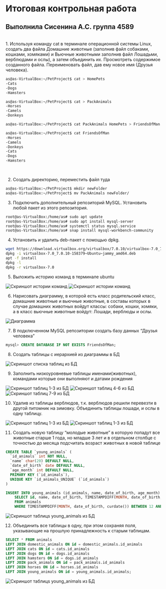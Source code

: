 # Итоговая контрольная работа
## Выполнила Сисенина А.С. группа 4589
<br>
1. Используя команду cat в терминале операционной системы Linux, создать два файла Домашние животные (заполнив файл собаками, кошками, хомяками) и Вьючные животными заполнив файл Лошадьми, верблюдами и ослы), а затем объединить их. Просмотреть содержимое созданного файла. Переименовать файл, дав ему новое имя (Друзья человека).      

``` bash
as@as-VirtualBox:~/PetProject$ cat > HomePets
-Cats
-Dogs
-Hamsters

as@as-VirtualBox:~/PetProject$ cat > PackAnimals
-Horses
-Camels
-Donkeys

as@as-VirtualBox:~/PetProject$ cat PackAnimals HomePets > FriendsOfMan

as@as-VirtualBox:~/PetProject$ cat FriendsOfMan 
-Horses
-Camels
-Donkeys
-Cats
-Dogs
-Hamsters
```
<br>

2.  Создать директорию, переместить файл туда  

``` bash
as@as-VirtualBox:~/PetProject$ mkdir newFolder
as@as-VirtualBox:~/PetProject$ mv PackAnimals newFolder/
```

3. Подключить дополнительный репозиторий MySQL. Установить любой пакет из этого репозитория.
``` bash
root@as-VirtualBox:/home/as# sudo apt update
root@as-VirtualBox:/home/as# sudo apt install mysql-server
root@as-VirtualBox:/home/as# systemctl status mysql.service
root@as-VirtualBox:/home/as# snap install mysql-workbench-community
```
4. Установить и удалить deb-пакет с помощью dpkg.
``` bash
wget https://download.virtualbox.org/virtualbox/7.0.10/virtualbox-7.0_7.0.10-158379~Ubuntu~jammy_amd64.deb
dpkg -i virtualbox-7.0_7.0.10-158379~Ubuntu~jammy_amd64.deb
apt -f install  	
dpkg -l 
dpkg -r virtualbox-7.0 

```
5. Выложить историю команд в терминале ubuntu

![Скриншот истории команд](/images/dpkg.png)
![Скриншот истории команд](/images/mySQL.png)

6. Нарисовать диаграмму, в которой есть класс родительский класс, домашние животные и вьючные животные, в составы которых в случае домашних животных войдут классы: собаки, кошки, хомяки, а в класс вьючные животные войдут: Лошади, верблюды и ослы.

![Диаграмма](/images/diagram.png)

7. В подключенном MySQL репозитории создать базу данных “Друзья человека”
``` SQL
mysql> CREATE DATABASE IF NOT EXISTS FriendsOfMan;

```
8. Создать таблицы с иерархией из диаграммы в БД

![Скриншот списка таблиц из БД](/images/tables_list.png)

9. Заполнить низкоуровневые таблицы именами(животных), командами которые они выполняют и датами рождения

![Скриншот таблиц 1-3 из БД](/images/tables1.png)
![Скриншот таблиц 4-6 из БД](/images/tables2.png)
![Скриншот таблиц 7-9 из БД](/images/tables3.png)

10. Удалив из таблицы верблюдов, т.к. верблюдов решили перевезти в другой питомник на зимовку. Объединить таблицы лошади, и ослы в одну таблицу. 

![Скриншот таблиц 1-3 из БД](/images/delete_camels.png)
![Скриншот таблиц 1-3 из БД](/images/horse_donkey_union.png)

11. Создать новую таблицу “молодые животные” в которую попадут все животные старше 1 года, но младше 3 лет и в отдельном столбце с точностью до месяца подсчитать возраст животных в новой таблице

``` SQL
CREATE TABLE `young_animals` (
  `id_animals` int NOT NULL,
  `name` char(20) DEFAULT NULL,
  `date_of_birth` date DEFAULT NULL,
  `age_month` int DEFAULT NULL,
  PRIMARY KEY (`id_animals`),
  UNIQUE KEY `id_animals_UNIQUE` (`id_animals`)
)

INSERT INTO young_animals (id_animals, name, date_of_birth, age_month)
    SELECT id, name, date_of_birth, TIMESTAMPDIFF(MONTH, date_of_birth, curdate()) AS age_month 
    FROM animals
    WHERE TIMESTAMPDIFF(MONTH, date_of_birth, curdate()) BETWEEN 12 AND 36;
```
![Скриншот таблицs young_animals из БД](/images/young_animals.png)

12. Объединить все таблицы в одну, при этом сохраняя поля, указывающие на прошлую принадлежность к старым таблицам.
``` SQL
SELECT * FROM animals
LEFT JOIN domestic_animals ON id = domestic_animals.id_animals
LEFT JOIN cats ON id = cats.id_animals
LEFT JOIN dogs ON id = dogs.id_animals
LEFT JOIN hamsters ON id = dogs.id_animals
LEFT JOIN pack_animals ON id = pack_animals.id_animals
LEFT JOIN horses ON id = horses.id_animals
LEFT JOIN young_animals ON id = young_animals.id_animals;
```

![Скриншот таблицs young_animals из БД](/images/all_in_one.png)